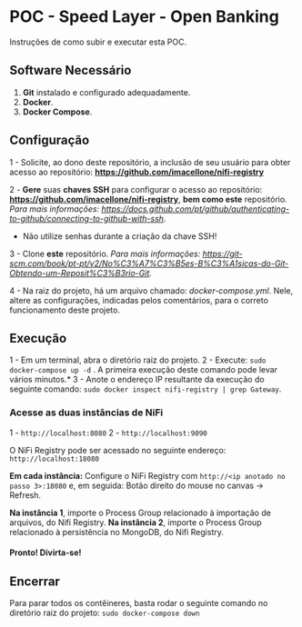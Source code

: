 # POC - Speed Layer - Open Banking

Instruções de como subir e executar esta POC.


## Software Necessário

 1. **Git** instalado e configurado adequadamente.
 2. **Docker**.
 3. **Docker Compose**.

## Configuração

1 - Solicite, ao dono deste repositório, a inclusão de seu usuário para obter acesso ao repositório: **https://github.com/imacellone/nifi-registry**

2 -  **Gere** suas **chaves SSH** para configurar o acesso ao repositório: **https://github.com/imacellone/nifi-registry**, **bem como este** repositório. *Para mais informações: https://docs.github.com/pt/github/authenticating-to-github/connecting-to-github-with-ssh.*

 - Não utilize senhas durante a criação da chave SSH!
 
 3 - Clone **este** repositório. *Para mais informações: https://git-scm.com/book/pt-pt/v2/No%C3%A7%C3%B5es-B%C3%A1sicas-do-Git-Obtendo-um-Reposit%C3%B3rio-Git.*

4 - Na raiz do projeto, há um arquivo chamado: *docker-compose.yml*. Nele, altere as configurações, indicadas pelos comentários, para o correto funcionamento deste projeto.

## Execução

1 - Em um terminal, abra o diretório raiz do projeto.
2 - Execute: `sudo docker-compose up -d` . A primeira execução deste comando pode levar vários minutos.*
3 - Anote o endereço IP resultante da execução do seguinte comando: `sudo docker inspect nifi-registry | grep Gateway`.

### Acesse as duas instâncias de NiFi
1 - `http://localhost:8080`
2 - `http://localhost:9090`

O NiFi Registry pode ser acessado no seguinte endereço: `http://localhost:18080`

**Em cada instância:** Configure o NiFi Registry com `http://<ip anotado no passo 3>:18080` e, em seguida: Botão direito do mouse no canvas -> Refresh.

**Na instância 1**, importe o Process Group relacionado à importação de arquivos, do Nifi Registry.
**Na instância 2**, importe o Process Group relacionado à persistência no MongoDB, do Nifi Registry.


#### Pronto! Divirta-se!

## Encerrar
Para parar todos os contêineres, basta rodar o seguinte comando no diretório raiz do projeto: 
`sudo docker-compose down`
